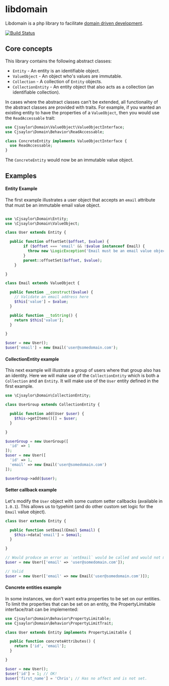 # libdomain

Libdomain is a php library to facilitate [domain driven development](http://en.wikipedia.org/wiki/Domain-driven_design).

[![Build Status](https://travis-ci.org/cjsaylor/libdomain.svg?branch=master)](https://travis-ci.org/cjsaylor/libdomain)

## Core concepts

This library contains the following abstract classes:

* `Entity` - An entity is an identifiable object.
* `ValueObject` - An object who's values are immutable.
* `Collection` - A collection of `Entity` objects.
* `CollectionEntity` - An entity object that also acts as a collection (an identifiable collection).

In cases where the abstract classes can't be extended, all functionality of the abstract classes are provided
with traits. For example, if you wanted an existing entity to have the properties of a `ValueObject`, then you would
use the `ReadAccessable` trait:

```php
use Cjsaylor\Domain\ValueObject\ValueObjectInterface;
use Cjsaylor\Domain\Behavior\ReadAccessable;

class ConcreteEntity implements ValueObjectInterface {
  use ReadAccessable;
}
```

The `ConcreteEntity` would now be an immutable value object.

## Examples

#### Entity Example

The first example illustrates a user object that accepts an `email` attribute that must be an immutable email value object.

```php

use \Cjsaylor\Domain\Entity;
use \Cjsaylor\Domain\ValueObject;

class User extends Entity {

  public function offsetSet($offset, $value) {
		if ($offset === 'email' && !$value instanceof Email) {
		  throw new \LogicException('Email must be an email value object!');
		}
		parent::offsetSet($offset, $value);
	}

}

class Email extends ValueObject {

  public function __construct($value) {
    // Validate an email address here
    $this['value'] = $value;
  }

  public function __toString() {
    return $this['value'];
  }

}

$user = new User();
$user['email'] = new Email('user@somedomain.com');
```

#### CollectionEntity example

This next example will illustrate a group of users where that group also has an identity.
Here we will make use of the `CollectionEntity` which is both a `Collection` and an `Entity`.
It will make use of the `User` entity defined in the first example.

```php
use \Cjsaylor\Domain\CollectionEntity;

class UserGroup extends CollectionEntity {

  public function add(User $user) {
    $this->getItems()[] = $user;
  }

}

$userGroup = new UserGroup([
  'id' => 1
]);
$user = new User([
  'id' => 1,
  'email' => new Email('user@somedomain.com')
]);

$userGroup->add($user);
```

#### Setter callback example

Let's modify the `User` object with some custom setter callbacks (available in `1.0.1`).
This allows us to typehint (and do other custom set logic for the `Email` value object).

```php
class User extends Entity {

  public function setEmail(Email $email) {
    $this->data['email'] = $email;
  }

}

// Would produce an error as `setEmail` would be called and would not match the type.
$user = new User(['email' => 'user@somedomain.com']);

// Valid
$user = new User(['email' => new Email('user@somedomain.com')]);
```

#### Concrete entities example

In some instances, we don't want extra properties to be set on our entities. To limit the properties
that can be set on an entity, the PropertyLimitable interface/trait can be implemented:

```php
use Cjsaylor\Domain\Behavior\PropertyLimitable;
use Cjsaylor\Domain\Behavior\PropertyLimitTrait;

class User extends Entity implements PropertyLimitable {

  public function concreteAttributes() {
    return ['id', 'email'];
  }

}

$user = new User();
$user['id'] = 1; // OK!
$user['first_name'] = 'Chris'; // Has no affect and is not set.
```
